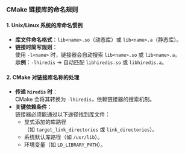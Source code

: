 ### **CMake 链接库的命名规则**

#### **1. Unix/Linux 系统的库命名惯例**

- **库文件命名格式**：`lib<name>.so`（动态库）或 `lib<name>.a`（静态库）。
- **链接时简写规则**：  
    使用 `-l<name>` 时，链接器会自动搜索 `lib<name>.so` 或 `lib<name>.a`。  
    **示例**：`-lhiredis` → 自动匹配 `libhiredis.so` 或 `libhiredis.a`。

#### **2. CMake 对链接库名称的处理**

- **传递 `hiredis` 时**：  
    CMake 会将其转换为 `-lhiredis`，依赖链接器的搜索机制。
- **关键依赖条件**：  
    链接器必须能通过以下途径找到库文件：
    - 显式添加的库路径（如 `target_link_directories` 或 `link_directories`）。
    - 系统默认库路径（如 `/usr/lib`）。
    - 环境变量（如 `LD_LIBRARY_PATH`）。